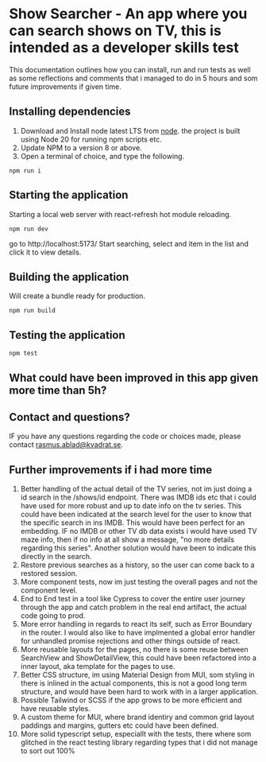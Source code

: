 # Show Searcher - An app where you can search shows on TV, this is intended as a developer skills test

This documentation outlines how you can install, run and run tests as well as some reflections and comments that i managed to do in 5 hours and som future improvements if given time.

## Installing dependencies

1. Download and Install node latest LTS from [node](https://nodejs.org/en). the project is built using Node 20 for running npm scripts etc.
2. Update NPM to a version 8 or above.
2. Open a terminal of choice, and type the following.

``` shell script bash/zsh and similar
npm run i
```

## Starting the application

Starting a local web server with react-refresh hot module reloading.

``` shell script bash/zsh and similar
npm run dev
```

go to http://localhost:5173/
Start searching, select and item in the list and click it to view details.

## Building the application

Will create a bundle ready for production.

``` shell script bash/zsh and similar
npm run build
```

## Testing the application

``` shell script bash/zsh and similar
npm test
```

## What could have been improved in this app given more time than 5h?

## Contact and questions?

IF you have any questions regarding the code or choices made, please contact [rasmus.ablad@kvadrat.se](rasmus.ablad@kvadrat.se).

## Further improvements if i had more time

1. Better handling of the actual detail of the TV series, not im just doing a id search in the /shows/id endpoint. There was IMDB ids etc that i could have used for more robust and up to date info on the tv series. This could have been indicated at the search level for the user to know that the specific search in ins IMDB. This would have been perfect for an embedding. IF no IMDB or other TV db data exists i would have used TV maze info, then if no info at all show a message, "no more details regarding this series". Another solution would have been to indicate this directly in the search.
2. Restore previous searches as a history, so the user can come back to a restored session.
3. More component tests, now im just testing the overall pages and not the component level.
4. End to End test in a tool like Cypress to cover the entire user journey through the app and catch problem in the real end artifact, the actual code going to prod.
5. More error handling in regards to react its self, such as Error Boundary in the router. I would also like to have implmented a global error handler for unhandled promise rejections and other things outside of react.
6. More reusable layouts for the pages, no there is some reuse between SearchView and ShowDetailView, this could have been refactored into a inner layout, aka template for the pages to use.
7. Better CSS structure, im using Material Design from MUI, som styling in there is inlined in the actual components, this is not a good long term structure, and would have been hard to work with in a larger application.
8. Possible Tailwind or SCSS if the app grows to be more efficient and have reusable styles.
9. A custom theme for MUI, where brand identiry and common grid layout paddings and margins, gutters etc could have been defined.
10. More solid typescript setup, especiallt with the tests, there where som glitched in the react testing library regarding types that i did not manage to sort out 100%
